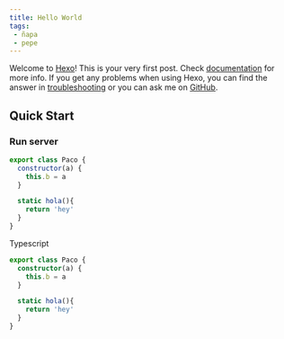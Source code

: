 ```yaml
---
title: Hello World
tags:
 - ñapa
 - pepe
---
```


Welcome to [Hexo](https://hexo.io/)! This is your very first post. Check [documentation](https://hexo.io/docs/) for more info. If you get any problems when using Hexo, you can find the answer in [troubleshooting](https://hexo.io/docs/troubleshooting.html) or you can ask me on [GitHub](https://github.com/hexojs/hexo/issues).
<!-- more -->

## Quick Start

### Run server

```javascript
export class Paco {
  constructor(a) {
    this.b = a
  }

  static hola(){
    return 'hey'
  }
}
```

Typescript

```typescript
export class Paco {
  constructor(a) {
    this.b = a
  }

  static hola(){
    return 'hey'
  }
}
```
